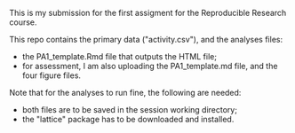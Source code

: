 This is my submission for the first assigment for the Reproducible Research course.

This repo contains the primary data ("activity.csv"), and the analyses files:
- the PA1_template.Rmd file that outputs the HTML file;
- for assessment, I am also uploading the PA1_template.md file, and the four figure files.

Note that for the analyses to run fine, the following are needed:
- both files are to be saved in the session working directory;
- the "lattice" package has to be downloaded and installed.